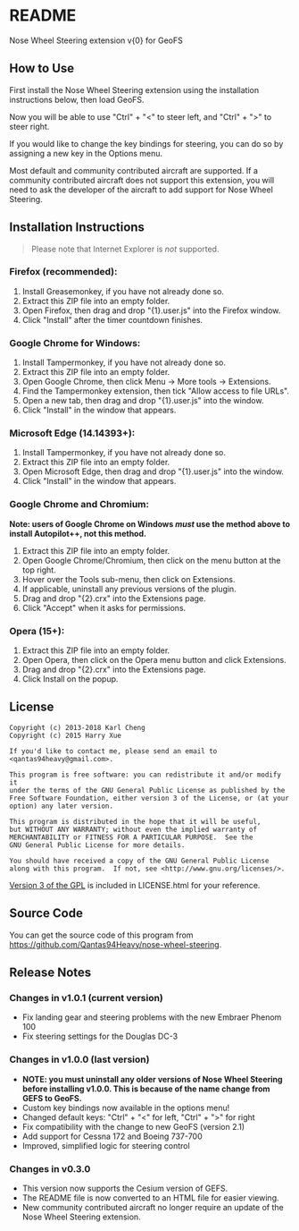 README
======

Nose Wheel Steering extension v{0} for GeoFS

How to Use
----------

First install the Nose Wheel Steering extension using the installation
instructions below, then load GeoFS.

Now you will be able to use "Ctrl" + "<" to steer left, and "Ctrl" + ">" to
steer right.

If you would like to change the key bindings for steering, you can do so by
assigning a new key in the Options menu.

Most default and community contributed aircraft are supported. If a community
contributed aircraft does not support this extension, you will need to ask the
developer of the aircraft to add support for Nose Wheel Steering.

Installation Instructions
-------------------------

> Please note that Internet Explorer is *not* supported.

### Firefox (recommended):

1. Install Greasemonkey, if you have not already done so.
2. Extract this ZIP file into an empty folder.
3. Open Firefox, then drag and drop "{1}.user.js" into the Firefox window.
4. Click "Install" after the timer countdown finishes.

### Google Chrome for Windows:

1. Install Tampermonkey, if you have not already done so.
2. Extract this ZIP file into an empty folder.
3. Open Google Chrome, then click Menu -> More tools -> Extensions.
4. Find the Tampermonkey extension, then tick "Allow access to file URLs".
5. Open a new tab, then drag and drop "{1}.user.js" into the window.
6. Click "Install" in the window that appears.

### Microsoft Edge (14.14393+):

1. Install Tampermonkey, if you have not already done so.
2. Extract this ZIP file into an empty folder.
5. Open Microsoft Edge, then drag and drop "{1}.user.js" into the window.
6. Click "Install" in the window that appears.

### Google Chrome and Chromium:

**Note: users of Google Chrome on Windows _must_ use the method above to
install Autopilot++, not this method.**

1. Extract this ZIP file into an empty folder.
2. Open Google Chrome/Chromium, then click on the menu button at the top right.
3. Hover over the Tools sub-menu, then click on Extensions.
4. If applicable, uninstall any previous versions of the plugin.
5. Drag and drop "{2}.crx" into the Extensions page.
6. Click "Accept" when it asks for permissions.

### Opera (15+):

1. Extract this ZIP file into an empty folder.
2. Open Opera, then click on the Opera menu button and click Extensions.
3. Drag and drop "{2}.crx" into the Extensions page.
4. Click Install on the popup.

License
-------

    Copyright (c) 2013-2018 Karl Cheng
    Copyright (c) 2015 Harry Xue

    If you'd like to contact me, please send an email to
    <qantas94heavy@gmail.com>.

    This program is free software: you can redistribute it and/or modify it
    under the terms of the GNU General Public License as published by the
    Free Software Foundation, either version 3 of the License, or (at your
    option) any later version.

    This program is distributed in the hope that it will be useful,
    but WITHOUT ANY WARRANTY; without even the implied warranty of
    MERCHANTABILITY or FITNESS FOR A PARTICULAR PURPOSE.  See the
    GNU General Public License for more details.

    You should have received a copy of the GNU General Public License
    along with this program.  If not, see <http://www.gnu.org/licenses/>.

[Version 3 of the GPL][1] is included in LICENSE.html for your reference.

  [1]: http://www.gnu.org/licenses/gpl-3.0.html

Source Code
-----------

You can get the source code of this program from
<https://github.com/Qantas94Heavy/nose-wheel-steering>.

Release Notes
-------------

### Changes in v1.0.1 (current version)

 - Fix landing gear and steering problems with the new Embraer Phenom 100
 - Fix steering settings for the Douglas DC-3

### Changes in v1.0.0 (last version)

 - **NOTE: you must uninstall any older versions of Nose Wheel Steering before
   installing v1.0.0. This is because of the name change from GEFS to GeoFS.**
 - Custom key bindings now available in the options menu!
 - Changed default keys: "Ctrl" + "<" for left, "Ctrl" + ">" for right
 - Fix compatibility with the change to new GeoFS (version 2.1)
 - Add support for Cessna 172 and Boeing 737-700
 - Improved, simplified logic for steering control

### Changes in v0.3.0

 - This version now supports the Cesium version of GEFS.
 - The README file is now converted to an HTML file for easier viewing.
 - New community contributed aircraft no longer require an update of
   the Nose Wheel Steering extension.
